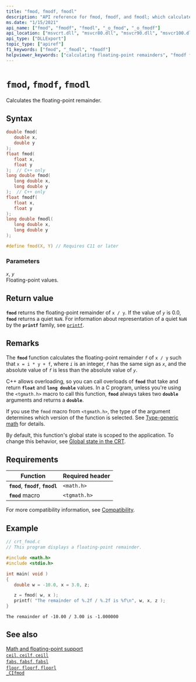```yaml
---
title: "fmod, fmodf, fmodl"
description: "API reference for fmod, fmodf, and fmodl; which calculates the floating-point remainder."
ms.date: "1/15/2021"
api_name: ["fmod", "fmodf", "fmodl", "_o_fmod", "_o_fmodf"]
api_location: ["msvcrt.dll", "msvcr80.dll", "msvcr90.dll", "msvcr100.dll", "msvcr100_clr0400.dll", "msvcr110.dll", "msvcr110_clr0400.dll", "msvcr120.dll", "msvcr120_clr0400.dll", "ucrtbase.dll", "api-ms-win-crt-math-l1-1-0.dll"]
api_type: ["DLLExport"]
topic_type: ["apiref"]
f1_keywords: ["fmod", "_fmodl", "fmodf"]
helpviewer_keywords: ["calculating floating-point remainders", "fmodf function", "fmodl function", "fmod function", "floating-point numbers, calculating remainders"]
---
```

# `fmod`, `fmodf`, `fmodl`

Calculates the floating-point remainder.

## Syntax

```C
double fmod(
   double x,
   double y
);
float fmod(
   float x,
   float y
);  // C++ only
long double fmod(
   long double x,
   long double y
);  // C++ only
float fmodf(
   float x,
   float y
);
long double fmodl(
   long double x,
   long double y
);

#define fmod(X, Y) // Requires C11 or later
```

### Parameters

*`x`*, *`y`*\
Floating-point values.

## Return value

**`fmod`** returns the floating-point remainder of `x / y`. If the value of *`y`* is 0.0, **`fmod`** returns a quiet `NaN`. For information about representation of a quiet `NaN` by the **`printf`** family, see [`printf`](printf-printf-l-wprintf-wprintf-l.md).

## Remarks

The **`fmod`** function calculates the floating-point remainder *`f`* of `x / y` such that `x = i * y + f`, where *`i`* is an integer, *`f`* has the same sign as *`x`*, and the absolute value of *`f`* is less than the absolute value of *`y`*.

C++ allows overloading, so you can call overloads of **`fmod`** that take and return **`float`** and **`long double`** values. In a C program, unless you're using the `<tgmath.h>` macro to call this function, **`fmod`** always takes two **`double`** arguments and returns a **`double`**.

If you use the `fmod` macro from `<tgmath.h>`, the type of the argument determines which version of the function is selected. See [Type-generic math](../tgmath.md) for details.

By default, this function's global state is scoped to the application. To change this behavior, see [Global state in the CRT](../global-state.md).

## Requirements

| Function | Required header |
|---|---|
| **`fmod`**, **`fmodf`**, **`fmodl`** | `<math.h>` |
| **`fmod`** macro | `<tgmath.h>` |

For more compatibility information, see [Compatibility](../compatibility.md).

## Example

```C
// crt_fmod.c
// This program displays a floating-point remainder.

#include <math.h>
#include <stdio.h>

int main( void )
{
   double w = -10.0, x = 3.0, z;

   z = fmod( w, x );
   printf( "The remainder of %.2f / %.2f is %f\n", w, x, z );
}
```

```Output
The remainder of -10.00 / 3.00 is -1.000000
```

## See also

[Math and floating-point support](../floating-point-support.md)\
[`ceil`, `ceilf`, `ceill`](ceil-ceilf-ceill.md)\
[`fabs`, `fabsf`, `fabsl`](fabs-fabsf-fabsl.md)\
[`floor`, `floorf`, `floorl`](floor-floorf-floorl.md)\
[`_CIfmod`](../cifmod.md)
